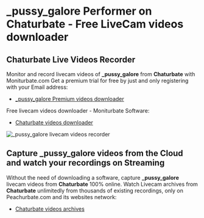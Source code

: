 # _pussy_galore Performer on Chaturbate - Free LiveCam videos downloader

## Chaturbate Live Videos Recorder

Monitor and record livecam videos of **_pussy_galore** from **Chaturbate** with Moniturbate.com
Get a premium trial for free by just and only registering with your Email address:
* [_pussy_galore Premium videos downloader](https://moniturbate.com/request-demo-licence-key.html)

Free livecam videos downloader - Moniturbate Software:
* [Chaturbate videos downloader](https://moniturbate.com/moniturbate-download-software.html)

![_pussy_galore livecam videos recorder](https://peachurnet.com/templates/moniturbate-software.png)


## Capture _pussy_galore videos from the Cloud and watch your recordings on Streaming

Without the need of downloading a software, capture **_pussy_galore** livecam videos from **Chaturbate** 100% online.
Watch Livecam archives from **Chaturbate** unlimitedly from thousands of existing recordings, only on Peachurbate.com and its websites network:
* [Chaturbate videos archives](https://peachurnet.com/)